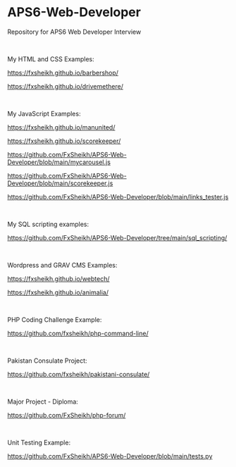# APS6-Web-Developer
Repository for APS6 Web Developer Interview

<br />

My HTML and CSS Examples:

https://fxsheikh.github.io/barbershop/

https://fxsheikh.github.io/drivemethere/

<br />

My JavaScript Examples:

https://fxsheikh.github.io/manunited/

https://fxsheikh.github.io/scorekeeper/

https://github.com/FxSheikh/APS6-Web-Developer/blob/main/mycarousel.js

https://github.com/FxSheikh/APS6-Web-Developer/blob/main/scorekeeper.js

https://github.com/FxSheikh/APS6-Web-Developer/blob/main/links_tester.js

<br />

My SQL scripting examples:

https://github.com/FxSheikh/APS6-Web-Developer/tree/main/sql_scripting/

<br />

Wordpress and GRAV CMS Examples:

https://fxsheikh.github.io/webtech/

https://fxsheikh.github.io/animalia/

<br />

PHP Coding Challenge Example:

https://github.com/fxsheikh/php-command-line/

<br />

Pakistan Consulate Project:

https://github.com/fxsheikh/pakistani-consulate/

<br />

Major Project - Diploma:

https://github.com/FxSheikh/php-forum/

<br />

Unit Testing Example:

https://github.com/FxSheikh/APS6-Web-Developer/blob/main/tests.py
